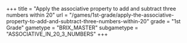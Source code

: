 +++
title = "Apply the associative property to add and subtract three numbers within 20"
url = "/games/1st-grade/apply-the-associative-property-to-add-and-subtract-three-numbers-within-20"
grade = "1st Grade"
gametype = "BRIX_MASTER"
subgametype = "ASSOCIATIVE_IN_20_3_NUMBERS"
+++